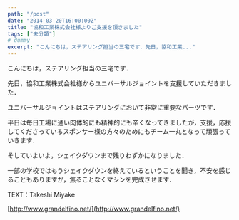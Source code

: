 ```yaml
---
path: "/post"
date: "2014-03-20T16:00:00Z"
title: "協和工業株式会社様よりご支援を頂きました"
tags: ["未分類"]
# dummy
excerpt: "こんにちは，ステアリング担当の三宅です．先日，協和工業..."
---
```




[](20-1.jpg)

こんにちは，ステアリング担当の三宅です．

先日，協和工業株式会社様からユニバーサルジョイントを支援していただきました．

ユニバーサルジョイントはステアリングにおいて非常に重要なパーツです．

平日は毎日工場に通い肉体的にも精神的にも辛くなってきましたが，支援，応援してくださっているスポンサー様の方々のためにもチーム一丸となって頑張っていきます．

そしていよいよ，シェイクダウンまで残りわずかになりました．

一部の学校ではもうシェイクダウンを終えているということを聞き，不安を感じることもありますが，焦ることなくマシンを完成させます．

TEXT：Takeshi Miyake

[http://www.grandelfino.net/](http://www.grandelfino.net/)

